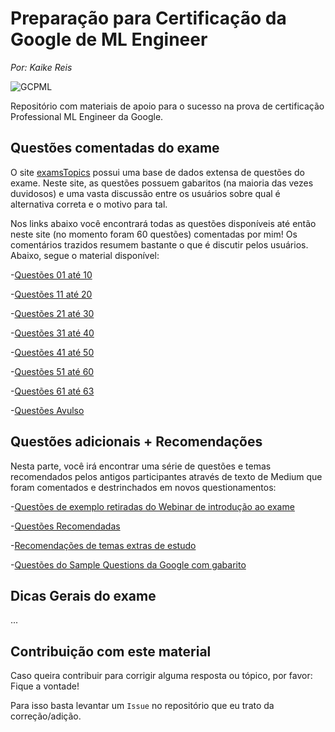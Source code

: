 # Preparação para Certificação da Google de ML Engineer

*Por: Kaike Reis*

![GCPML](https://user-images.githubusercontent.com/32513366/143577973-497cf22d-9422-428d-b2e9-c22733f47166.png)

Repositório com materiais de apoio para o sucesso na prova de certificação Professional ML Engineer da Google.


## Questões comentadas do exame

O site [examsTopics](https://www.examtopics.com/exams/google/professional-machine-learning-engineer/) possui uma base de dados extensa de questões do exame. Neste site, as questões possuem gabaritos (na maioria das vezes duvidosos) e uma vasta discussão entre os usuários sobre qual é alternativa correta e o motivo para tal. 

Nos links abaixo você encontrará todas as questões disponíveis até então neste site (no momento foram 60 questões) comentadas por mim! Os comentários trazidos resumem bastante o que é discutir pelos usuários. Abaixo, segue o material disponível:

-[Questões 01 até 10](http://simp.ly/p/s7g6Cb)

-[Questões 11 até 20](http://simp.ly/p/H02J5Q)

-[Questões 21 até 30](http://simp.ly/p/GpDCkR)

-[Questões 31 até 40](http://simp.ly/p/bm3PDp)

-[Questões 41 até 50](http://simp.ly/p/KzRJNt)

-[Questões 51 até 60](http://simp.ly/p/HrgBW6)

-[Questões 61 até 63](http://simp.ly/p/GlgDtR)

-[Questões Avulso](http://simp.ly/p/1C9J7v)

## Questões adicionais + Recomendações
Nesta parte, você irá encontrar uma série de questões e temas recomendados pelos antigos participantes através de texto de Medium que foram comentados e destrinchados em novos questionamentos:

-[Questões de exemplo retiradas do Webinar de introdução ao exame](http://simp.ly/p/9cZdKK)

-[Questões Recomendadas](http://simp.ly/p/dwHjdz)

-[Recomendações de temas extras de estudo](http://simp.ly/p/yZCTlV)

-[Questões do Sample Questions da Google com gabarito](http://simp.ly/p/xQ6DGH)

## Dicas Gerais do exame
...

## Contribuição com este material
Caso queira contribuir para corrigir alguma resposta ou tópico, por favor: Fique a vontade!

Para isso basta levantar um `Issue` no repositório que eu trato da correção/adição.
